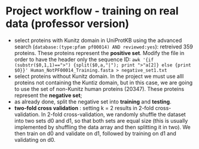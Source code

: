 # Project workflow - training on real data (professor version)
* select proteins with Kunitz domain in UniProtKB using the advanced search (`database:(type:pfam pf00014) AND reviewed:yes`): retreived 359 proteins. These proteins represent the **positive set**. Modify the file in order to have the header only the sequence ID: `awk '{if (substr($0,1,1)==">") {split($0,a,"|"); print ">"a[2]} else {print $0}}' Human_NotPF00014_Training.fasta > negative_set1.txt`
* select proteins without Kunitz domain. In the project we must use alll proteins not containing the Kuntiz domain, but in this case, we are going to use the set of non-Kunitz human proteins (20347). These proteins represent the **negative set**;
* as already done, split the negative set into **training** and **testing**. 
* **two-fold cross validation** : setting k = 2 results in 2-fold cross-validation. In 2-fold cross-validation, we randomly shuffle the dataset into two sets d0 and d1, so that both sets are equal size (this is usually implemented by shuffling the data array and then splitting it in two). We then train on d0 and validate on d1, followed by training on d1 and validating on d0. 
